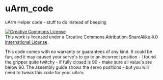 uArm_code
=========

uArm Helper code - stuff to do instead of beeping

<a rel="license" href="http://creativecommons.org/licenses/by-sa/4.0/"><img alt="Creative Commons License" style="border-width:0" src="http://i.creativecommons.org/l/by-sa/4.0/88x31.png" /></a><br />This work is licensed under a <a rel="license" href="http://creativecommons.org/licenses/by-sa/4.0/">Creative Commons Attribution-ShareAlike 4.0 International License</a>.

This code comes with no warranty or guarantees of any kind. It could be fun, and it may caused your servo's to go to an incorrect position - I found the gripper quite twitchy - if fully closed is 90 - make sure all value's are below 90.
The assembly guide shows the servo positions - but you will need to tweak this code for your uArm.
